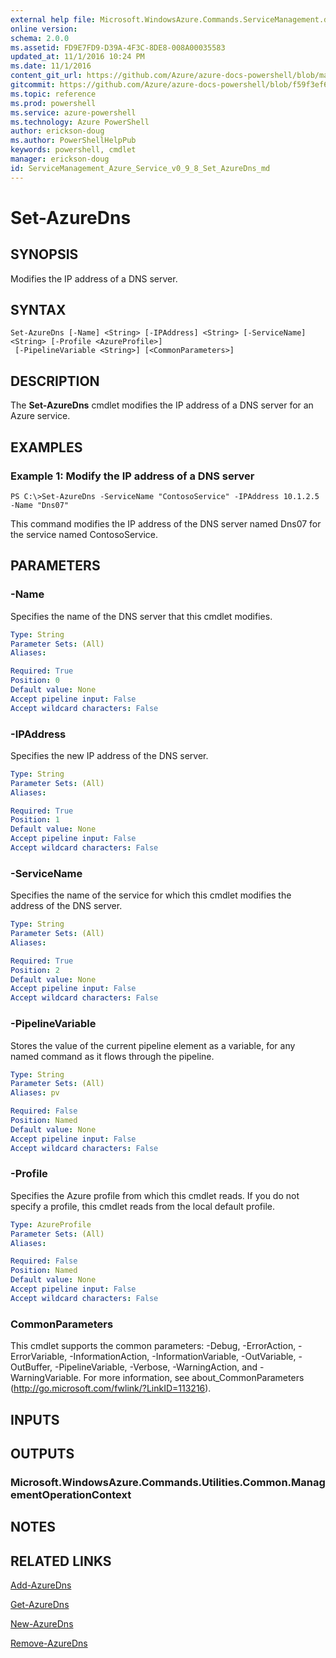 ```yaml
---
external help file: Microsoft.WindowsAzure.Commands.ServiceManagement.dll-Help.xml
online version: 
schema: 2.0.0
ms.assetid: FD9E7FD9-D39A-4F3C-8DE8-008A00035583
updated_at: 11/1/2016 10:24 PM
ms.date: 11/1/2016
content_git_url: https://github.com/Azure/azure-docs-powershell/blob/master/azureps-cmdlets-docs/ServiceManagement/Azure.Service/v0.9.8/Set-AzureDns.md
gitcommit: https://github.com/Azure/azure-docs-powershell/blob/f59f3ef60bc592383812213e69fd77ba950759ed/azureps-cmdlets-docs/ServiceManagement/Azure.Service/v0.9.8/Set-AzureDns.md
ms.topic: reference
ms.prod: powershell
ms.service: azure-powershell
ms.technology: Azure PowerShell
author: erickson-doug
ms.author: PowerShellHelpPub
keywords: powershell, cmdlet
manager: erickson-doug
id: ServiceManagement_Azure_Service_v0_9_8_Set_AzureDns_md
---
```


# Set-AzureDns

## SYNOPSIS
Modifies the IP address of a DNS server.

## SYNTAX

```
Set-AzureDns [-Name] <String> [-IPAddress] <String> [-ServiceName] <String> [-Profile <AzureProfile>]
 [-PipelineVariable <String>] [<CommonParameters>]
```

## DESCRIPTION
The **Set-AzureDns** cmdlet modifies the IP address of a DNS server for an Azure service.

## EXAMPLES

### Example 1: Modify the IP address of a DNS server
```
PS C:\>Set-AzureDns -ServiceName "ContosoService" -IPAddress 10.1.2.5 -Name "Dns07"
```

This command modifies the IP address of the DNS server named Dns07 for the service named ContosoService.

## PARAMETERS

### -Name
Specifies the name of the DNS server that this cmdlet modifies.

```yaml
Type: String
Parameter Sets: (All)
Aliases: 

Required: True
Position: 0
Default value: None
Accept pipeline input: False
Accept wildcard characters: False
```

### -IPAddress
Specifies the new IP address of the DNS server.

```yaml
Type: String
Parameter Sets: (All)
Aliases: 

Required: True
Position: 1
Default value: None
Accept pipeline input: False
Accept wildcard characters: False
```

### -ServiceName
Specifies the name of the service for which this cmdlet modifies the address of the DNS server.

```yaml
Type: String
Parameter Sets: (All)
Aliases: 

Required: True
Position: 2
Default value: None
Accept pipeline input: False
Accept wildcard characters: False
```

### -PipelineVariable
Stores the value of the current pipeline element as a variable, for any named command as it flows through the pipeline.

```yaml
Type: String
Parameter Sets: (All)
Aliases: pv

Required: False
Position: Named
Default value: None
Accept pipeline input: False
Accept wildcard characters: False
```

### -Profile
Specifies the Azure profile from which this cmdlet reads.
If you do not specify a profile, this cmdlet reads from the local default profile.

```yaml
Type: AzureProfile
Parameter Sets: (All)
Aliases: 

Required: False
Position: Named
Default value: None
Accept pipeline input: False
Accept wildcard characters: False
```

### CommonParameters
This cmdlet supports the common parameters: -Debug, -ErrorAction, -ErrorVariable, -InformationAction, -InformationVariable, -OutVariable, -OutBuffer, -PipelineVariable, -Verbose, -WarningAction, and -WarningVariable. For more information, see about_CommonParameters (http://go.microsoft.com/fwlink/?LinkID=113216).

## INPUTS

## OUTPUTS

### Microsoft.WindowsAzure.Commands.Utilities.Common.ManagementOperationContext

## NOTES

## RELATED LINKS

[Add-AzureDns](xref:ServiceManagement/Azure.Service/v0.9.8/Add-AzureDns.md)

[Get-AzureDns](xref:ServiceManagement/Azure.Service/v0.9.8/Get-AzureDns.md)

[New-AzureDns](xref:ServiceManagement/Azure.Service/v0.9.8/New-AzureDns.md)

[Remove-AzureDns](xref:ServiceManagement/Azure.Service/v0.9.8/Remove-AzureDns.md)


